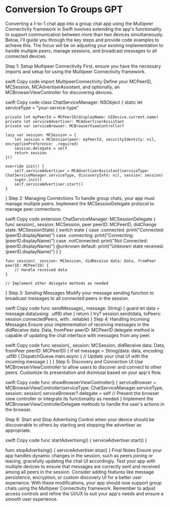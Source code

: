#  Conversion To Groups GPT 



Converting a 1-to-1 chat app into a group chat app using the Multipeer Connectivity framework in Swift involves extending the app's functionality to support communication between more than two devices simultaneously. Below, I'll guide you through the key steps and provide code examples to achieve this. The focus will be on adjusting your existing implementation to handle multiple peers, manage sessions, and broadcast messages to all connected devices.

Step 1: Setup Multipeer Connectivity
First, ensure you have the necessary imports and setup for using the Multipeer Connectivity framework.

swift
Copy code
import MultipeerConnectivity
Define your MCPeerID, MCSession, MCAdvertiserAssistant, and optionally, an MCBrowserViewController for discovering devices.

swift
Copy code
class ChatServiceManager: NSObject {
    static let serviceType = "your-service-type"

    private let myPeerId = MCPeerID(displayName: UIDevice.current.name)
    private let serviceAdvertiser: MCAdvertiserAssistant
    private var serviceBrowser: MCBrowserViewController?

    lazy var session: MCSession = {
        let session = MCSession(peer: myPeerId, securityIdentity: nil, encryptionPreference: .required)
        session.delegate = self
        return session
    }()

    override init() {
        self.serviceAdvertiser = MCAdvertiserAssistant(serviceType: ChatServiceManager.serviceType, discoveryInfo: nil, session: session)
        super.init()
        self.serviceAdvertiser.start()
    }
}
Step 2: Managing Connections
To handle group chats, your app must manage multiple peers. Implement the MCSessionDelegate protocol to manage peer connections.

swift
Copy code
extension ChatServiceManager: MCSessionDelegate {
    func session(_ session: MCSession, peer peerID: MCPeerID, didChange state: MCSessionState) {
        switch state {
        case .connected:
            print("Connected: \(peerID.displayName)")
        case .connecting:
            print("Connecting: \(peerID.displayName)")
        case .notConnected:
            print("Not Connected: \(peerID.displayName)")
        @unknown default:
            print("Unknown state received: \(peerID.displayName)")
        }
    }

    func session(_ session: MCSession, didReceive data: Data, fromPeer peerID: MCPeerID) {
        // Handle received data
    }

    // Implement other delegate methods as needed
}
Step 3: Sending Messages
Modify your message sending function to broadcast messages to all connected peers in the session.

swift
Copy code
func sendMessage(_ message: String) {
    guard let data = message.data(using: .utf8) else { return }
    try? session.send(data, toPeers: session.connectedPeers, with: .reliable)
}
Step 4: Handling Incoming Messages
Ensure your implementation of receiving messages in the didReceive data: Data, fromPeer peerID: MCPeerID delegate method is capable of updating the chat interface with messages from any peer.

swift
Copy code
func session(_ session: MCSession, didReceive data: Data, fromPeer peerID: MCPeerID) {
    if let message = String(data: data, encoding: .utf8) {
        DispatchQueue.main.async {
            // Update your chat UI with the incoming message
        }
    }
}
Step 5: Discovery and Connection UI
Use MCBrowserViewController to allow users to discover and connect to other peers. Customize its presentation and dismissal based on your app's flow.

swift
Copy code
func showBrowserViewController() {
    serviceBrowser = MCBrowserViewController(serviceType: ChatServiceManager.serviceType, session: session)
    serviceBrowser?.delegate = self
    // Present the browser view controller or integrate its functionality as needed
}
Implement the MCBrowserViewControllerDelegate methods to handle the user's actions in the browser.

Step 6: Start and Stop Advertising
Control when your device should be discoverable to others by starting and stopping the advertiser as appropriate.

swift
Copy code
func startAdvertising() {
    serviceAdvertiser.start()
}

func stopAdvertising() {
    serviceAdvertiser.stop()
}
Final Notes
Ensure your app handles dynamic changes in the session, such as peers joining or leaving, gracefully updating the chat UI accordingly.
Test your app with multiple devices to ensure that messages are correctly sent and received among all peers in the session.
Consider adding features like message persistence, encryption, or custom discovery UI for a better user experience.
With these modifications, your app should now support group chats using the Multipeer Connectivity framework. Remember to adjust access controls and refine the UI/UX to suit your app's needs and ensure a smooth user experience.

